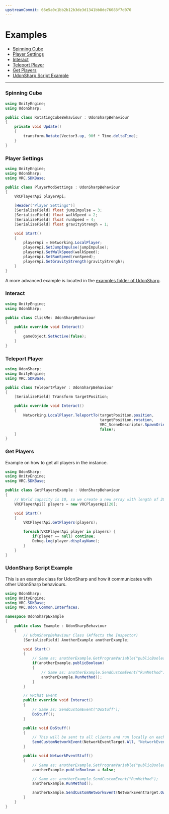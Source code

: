 ```yaml
---
upstreamCommit: 66e5a0c1bb2b12b3de3d1341bb8de76083f7d070
---
```


# Examples

* [Spinning Cube](#spinning-cube)
* [Player Settings](#player-settings)
* [Interact](#interact)
* [Teleport Player](#teleport-player)
* [Get Players](#get-players)
* [UdonSharp Script Example](#udonsharp-script-example)


---

### Spinning Cube
```cs
using UnityEngine;
using UdonSharp;

public class RotatingCubeBehaviour : UdonSharpBehaviour
{
    private void Update()
    {
        transform.Rotate(Vector3.up, 90f * Time.deltaTime);
    }
}
```

### Player Settings
```cs
using UnityEngine;
using UdonSharp;
using VRC.SDKBase;

public class PlayerModSettings : UdonSharpBehaviour
{
    VRCPlayerApi playerApi;

    [Header("Player Settings")]
    [SerializeField] float jumpImpulse = 3;
    [SerializeField] float walkSpeed = 2;
    [SerializeField] float runSpeed = 4;
    [SerializeField] float gravityStrengh = 1;

    void Start()
    {
        playerApi = Networking.LocalPlayer;
        playerApi.SetJumpImpulse(jumpImpulse);
        playerApi.SetWalkSpeed(walkSpeed);
        playerApi.SetRunSpeed(runSpeed);
        playerApi.SetGravityStrength(gravityStrengh);
    }
}
```
A more advanced example is located in the [examples folder of UdonSharp](https://github.com/Merlin-san/UdonSharp/blob/master/Assets/UdonSharp/Examples/Utilities/PlayerModSetter.cs).

### Interact
```cs
using UnityEngine;
using UdonSharp;

public class ClickMe: UdonSharpBehaviour
{
    public override void Interact()
    {
        gameObject.SetActive(false);
    }
}
```

### Teleport Player
```cs
using UdonSharp;
using UnityEngine;
using VRC.SDKBase;

public class TeleportPlayer : UdonSharpBehaviour
{
    [SerializeField] Transform targetPosition;

    public override void Interact()
    {
        Networking.LocalPlayer.TeleportTo(targetPosition.position, 
                                          targetPosition.rotation, 
                                          VRC_SceneDescriptor.SpawnOrientation.Default, 
                                          false);
    }
}
```

### Get Players
Example on how to get all players in the instance.
```cs
using UdonSharp;
using UnityEngine;
using VRC.SDKBase;

public class GetPlayersExample : UdonSharpBehaviour
{
    // World capacity is 10, so we create a new array with length of 20 (Hard cap)
    VRCPlayerApi[] players = new VRCPlayerApi[20];

    void Start()
    {
        VRCPlayerApi.GetPlayers(players);

        foreach(VRCPlayerApi player in players) {
            if(player == null) continue;
            Debug.Log(player.displayName);
        }
    }
}
```

### UdonSharp Script Example
This is an example class for UdonSharp and how it communicates with other UdonSharp behaviours.
```cs
using UdonSharp;
using UnityEngine;
using VRC.SDKBase;
using VRC.Udon.Common.Interfaces;

namespace UdonSharpExample
{
    public class Example : UdonSharpBehaviour
    {
        // UdonSharpBehaviour Class (Affects the Inspector)
        [SerializeField] AnotherExample anotherExample;

        void Start()
        {
            // Same as: anotherExample.GetProgramVariable("publicBoolean");
            if(anotherExample.publicBoolean)
            {
                // Same as: anotherExample.SendCustomEvent("RunMethod");
                anotherExample.RunMethod();
            }
        }

        // VRChat Event
        public override void Interact()
        {
            // Same as: SendCustomEvent("DoStuff");
            DoStuff();
        }

        public void DoStuff()
        {
            // This will be sent to all clients and run locally on each one (including the one sending)
            SendCustomNetworkEvent(NetworkEventTarget.All, "NetworkEventStuff");
        }

        public void NetworkEventStuff()
        {
            // Same as: anotherExample.SetProgramVariable("publicBoolean", false);
            anotherExample.publicBoolean = false;

            // Same as: anotherExample.SendCustomEvent("RunMethod");
            anotherExample.RunMethod();

            anotherExample.SendCustomNetworkEvent(NetworkEventTarget.Owner, "DoOwnerStuff");
        }
    }
}
```